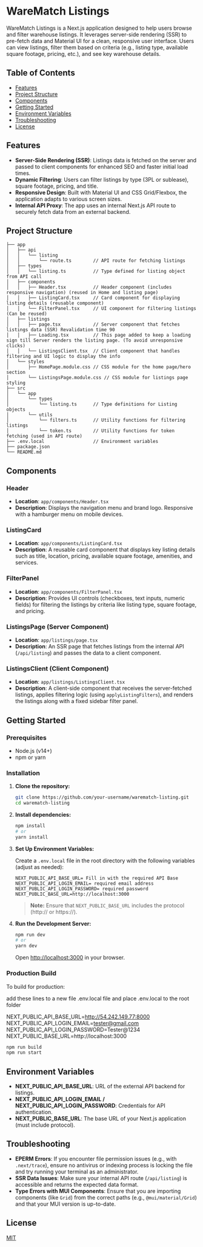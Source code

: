 # WareMatch Listings

WareMatch Listings is a Next.js application designed to help users browse and filter warehouse listings. It leverages server-side rendering (SSR) to pre-fetch data and Material UI for a clean, responsive user interface. Users can view listings, filter them based on criteria (e.g., listing type, available square footage, pricing, etc.), and see key warehouse details.

## Table of Contents

- [Features](#features)
- [Project Structure](#project-structure)
- [Components](#components)
- [Getting Started](#getting-started)
- [Environment Variables](#environment-variables)
- [Troubleshooting](#troubleshooting)
- [License](#license)

## Features

- **Server-Side Rendering (SSR)**: Listings data is fetched on the server and passed to client components for enhanced SEO and faster initial load times.
- **Dynamic Filtering**: Users can filter listings by type (3PL or sublease), square footage, pricing, and title.
- **Responsive Design**: Built with Material UI and CSS Grid/Flexbox, the application adapts to various screen sizes.
- **Internal API Proxy**: The app uses an internal Next.js API route to securely fetch data from an external backend.

## Project Structure

```
├── app
│   ├── api
│   │   └── listing
│   │       └── route.ts        // API route for fetching listings
│   ├── types
│   │   └── listing.ts          // Type defined for listing object from API call
│   ├── components
│   │   ├── Header.tsx          // Header component (includes responsive navigation) (reused in Home and listing page)
│   │   ├── ListingCard.tsx     // Card component for displaying listing details (reusable component)
│   │   └── FilterPanel.tsx     // UI component for filtering listings (Can be reused)
│   ├── listings
│   │   ├── page.tsx            // Server component that fetches listings data (SSR) Revalidation time 90
│   │   ├── Loading.tsx         // This page added to keep a loading sign till Server renders the listing page. (To avoid unresponsive clicks)
│   │   └── ListingsClient.tsx  // Client component that handles filtering and UI logic to display the info
│   └── styles
│       ├── HomePage.module.css // CSS module for the home page/hero section
│       └── ListingsPage.module.css // CSS module for listings page styling
├── src
│   └── app
│       └── types
│           └── listing.ts      // Type definitions for Listing objects
│       └── utils
│           └── filters.ts      // Utility functions for filtering listings
│           └── token.ts        // Utility functions for token fetching (used in API route)
├── .env.local                  // Environment variables
├── package.json
└── README.md
```

## Components

### Header

- **Location**: `app/components/Header.tsx`
- **Description**: Displays the navigation menu and brand logo. Responsive with a hamburger menu on mobile devices.

### ListingCard

- **Location**: `app/components/ListingCard.tsx`
- **Description**: A reusable card component that displays key listing details such as title, location, pricing, available square footage, amenities, and services.

### FilterPanel

- **Location**: `app/components/FilterPanel.tsx`
- **Description**: Provides UI controls (checkboxes, text inputs, numeric fields) for filtering the listings by criteria like listing type, square footage, and pricing.

### ListingsPage (Server Component)

- **Location**: `app/listings/page.tsx`
- **Description**: An SSR page that fetches listings from the internal API (`/api/listing`) and passes the data to a client component.

### ListingsClient (Client Component)

- **Location**: `app/listings/ListingsClient.tsx`
- **Description**: A client-side component that receives the server-fetched listings, applies filtering logic (using `applyListingFilters`), and renders the listings along with a fixed sidebar filter panel.

## Getting Started

### Prerequisites

- Node.js (v14+)
- npm or yarn

### Installation

1. **Clone the repository:**

   ```bash
   git clone https://github.com/your-username/warematch-listing.git
   cd warematch-listing
   ```

2. **Install dependencies:**

   ```bash
   npm install
   # or
   yarn install
   ```

3. **Set Up Environment Variables:**

   Create a `.env.local` file in the root directory with the following variables (adjust as needed):

   ```env
   NEXT_PUBLIC_API_BASE_URL= Fill in with the required API Base
   NEXT_PUBLIC_API_LOGIN_EMAIL= required email address
   NEXT_PUBLIC_API_LOGIN_PASSWORD= required password
   NEXT_PUBLIC_BASE_URL=http://localhost:3000
   ```

   > **Note:** Ensure that `NEXT_PUBLIC_BASE_URL` includes the protocol (http:// or https://).

4. **Run the Development Server:**

   ```bash
   npm run dev
   # or
   yarn dev
   ```

   Open [http://localhost:3000](http://localhost:3000) in your browser.

### Production Build

To build for production:

add these lines to a new file .env.local file and place .env.local to the root folder

NEXT_PUBLIC_API_BASE_URL=http://54.242.149.77:8000
NEXT_PUBLIC_API_LOGIN_EMAIL=tester@gmail.com
NEXT_PUBLIC_API_LOGIN_PASSWORD=Tester@1234
NEXT_PUBLIC_BASE_URL=http://localhost:3000

```bash
npm run build
npm run start
```

## Environment Variables

- **NEXT_PUBLIC_API_BASE_URL**: URL of the external API backend for listings.
- **NEXT_PUBLIC_API_LOGIN_EMAIL / NEXT_PUBLIC_API_LOGIN_PASSWORD**: Credentials for API authentication.
- **NEXT_PUBLIC_BASE_URL**: The base URL of your Next.js application (must include protocol).

## Troubleshooting

- **EPERM Errors**: If you encounter file permission issues (e.g., with `.next/trace`), ensure no antivirus or indexing process is locking the file and try running your terminal as an administrator.
- **SSR Data Issues**: Make sure your internal API route (`/api/listing`) is accessible and returns the expected data format.
- **Type Errors with MUI Components**: Ensure that you are importing components (like `Grid`) from the correct paths (e.g., `@mui/material/Grid`) and that your MUI version is up-to-date.

## License

[MIT](LICENSE)
